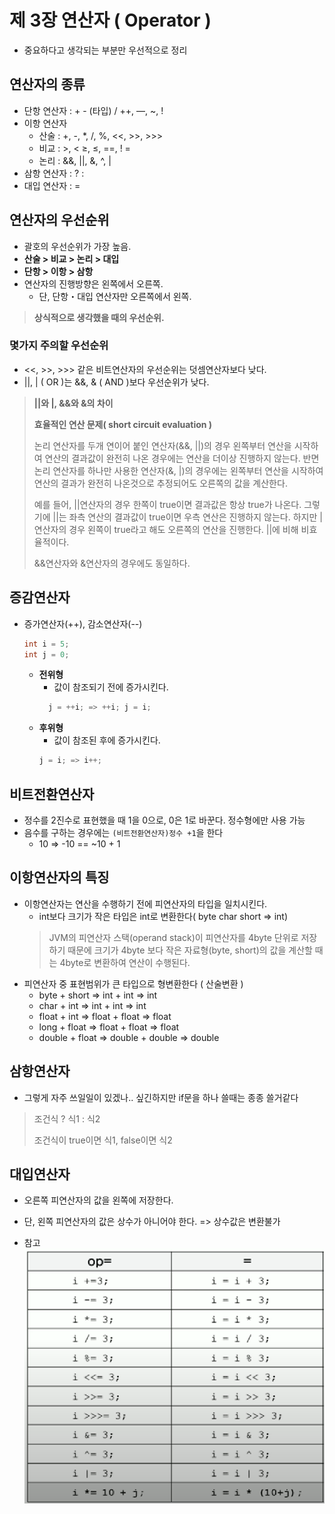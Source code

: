 # 제 3장 연산자 ( Operator )

- 중요하다고 생각되는 부분만 우선적으로 정리 

## 연산자의 종류
- 단항 연산자 : + - (타입)  / ++, —, ~, !
- 이항 연산자
  - 산술 : +, -, *, /, %, <<, >>, >>>
  - 비교 : >, < ≥, ≤, ==, ! =
  - 논리 : &&, ||, &, ^, |
- 삼항 연산자 : ? :
- 대입 연산자 : =

## 연산자의 우선순위 

- 괄호의 우선순위가 가장 높음. 
- **산술 > 비교 > 논리 > 대입**
- **단항 > 이항 > 삼항**
- 연산자의 진행방향은 왼쪽에서 오른쪽. 
  - 단, 단항・대입 연산자만 오른쪽에서 왼쪽. 

> **상식적으로 생각했을 때의 우선순위.**

### 몇가지 주의할 우선순위

- <<, >>, >>> 같은 비트연산자의 우선순위는 덧셈연산자보다 낮다. 
- ||, | ( OR )는 &&, & ( AND )보다 우선순위가 낮다. 

> **||와 |, &&와 &의 차이**
> 
> **효율적인 연산 문제( short circuit evaluation )**
> 
> 논리 연산자를 두개 연이어 붙인 연산자(&&, ||)의 경우 왼쪽부터 연산을 시작하여 연산의 결과값이 완전히 나온 경우에는 연산을 더이상 진행하지 않는다. 
> 반면 논리 연산자를 하나만 사용한 연산자(&, |)의 경우에는 왼쪽부터 연산을 시작하여 연산의 결과가 완전히 나온것으로 추정되어도 오른쪽의 값을 계산한다. 
> 
> 예를 들어, ||연산자의 경우 한쪽이 true이면 결과값은 항상 true가 나온다. 그렇기에 ||는 좌측 연산의 결과값이 true이면 우측 연산은 진행하지 않는다. 
> 하지만 |연산자의 경우 왼쪽이 true라고 해도 오른쪽의 연산을 진행한다. ||에 비해 비효율적이다. 
> 
> &&연산자와 &연산자의 경우에도 동일하다. 


## 증감연산자 
- 증가연산자(++), 감소연산자(--)

    ```java
    int i = 5;
    int j = 0;
    ```
  * **전위형**
    * 값이 참조되기 전에 증가시킨다. 
    ```java
      j = ++i; => ++i; j = i;
    ```
  * **후위형**
    * 값이 참조된 후에 증가시킨다. 
    ```java
    j = i; => i++;
    ```
    

## 비트전환연산자
* 정수를 2진수로 표현했을 때 1을 0으로, 0은 1로 바꾼다. 정수형에만 사용 가능
* 음수를 구하는 경우에는 `(비트전환연산자)정수 +1`을 한다
  * 10 => -10 == ~10 + 1

## 이항연산자의 특징
* 이항연산자는 연산을 수행하기 전에 피연산자의 타입을 일치시킨다. 
  * int보다 크기가 작은 타입은 int로 변환한다( byte char short => int)
  > JVM의 피연산자 스택(operand stack)이 피연산자를 4byte 단위로 저장하기 때문에 크기가 4byte 보다 작은 자료형(byte, short)의 값을 계산할 때는 4byte로 변환하여 연산이 수행된다. 
  > 
* 피연산자 중 표현범위가 큰 타입으로 형변환한다 ( 산술변환 )
  - byte + short ⇒ int + int ⇒ int
  - char + int ⇒ int + int ⇒ int
  - float + int ⇒ float + float ⇒ float
  - long + float ⇒ float + float ⇒ float
  - double + float ⇒ double + double ⇒ double


## 삼항연산자
* 그렇게 자주 쓰일일이 있겠나.. 싶긴하지만 if문을 하나 쓸때는 종종 쓸거같다
> 조건식 ? 식1 : 식2
> 
> 조건식이 true이면 식1, false이면 식2
> 

## 대입연산자
* 오른쪽 피연산자의 값을 왼쪽에 저장한다. 
* 단, 왼쪽 피연산자의 값은 상수가 아니어야 한다. => 상수값은 변환불가 

* 참고
![img.png](img.png)